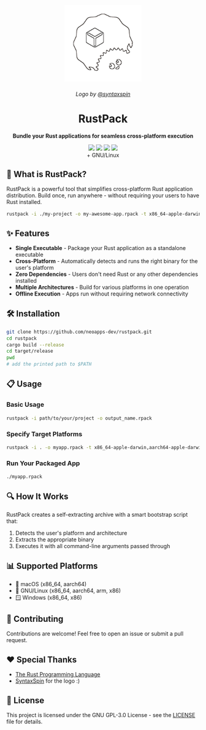 <div align="center">
  <img src="https://raw.githubusercontent.com/neoapps-dev/rustpack/main/assets/logo.png" alt="RustPack Logo" width="200"/>
  <h6>Logo by <a href="https://github.com/syntaxspin">@syntaxspin</a></h5>
<h1>RustPack</h1>
  <b>Bundle your Rust applications for seamless cross-platform execution</b>

  <p></p>
  <img src="https://ziadoua.github.io/m3-Markdown-Badges/badges/LicenceGPLv3/licencegplv31.svg"></img> <img src="https://ziadoua.github.io/m3-Markdown-Badges/badges/Rust/rust1.svg"></img> <img src="https://ziadoua.github.io/m3-Markdown-Badges/badges/Windows/windows1.svg"></img> <img src="https://ziadoua.github.io/m3-Markdown-Badges/badges/macOS/macos1.svg"></img> <center>+ GNU/Linux</center>
</div>

## 🚀 What is RustPack?

RustPack is a powerful tool that simplifies cross-platform Rust application distribution. Build once, run anywhere - without requiring your users to have Rust installed.

```bash
rustpack -i ./my-project -o my-awesome-app.rpack -t x86_64-apple-darwin,x86_64-pc-windows-msvc,x86_64-unknown-linux-gnu
```

## ✨ Features

- **Single Executable** - Package your Rust application as a standalone executable
- **Cross-Platform** - Automatically detects and runs the right binary for the user's platform
- **Zero Dependencies** - Users don't need Rust or any other dependencies installed
- **Multiple Architectures** - Build for various platforms in one operation
- **Offline Execution** - Apps run without requiring network connectivity

## 🛠️ Installation

```bash
git clone https://github.com/neoapps-dev/rustpack.git
cd rustpack
cargo build --release
cd target/release
pwd
# add the printed path to $PATH
```

## 📋 Usage

### Basic Usage

```bash
rustpack -i path/to/your/project -o output_name.rpack
```

### Specify Target Platforms

```bash
rustpack -i . -o myapp.rpack -t x86_64-apple-darwin,aarch64-apple-darwin,x86_64-unknown-linux-gnu
```

### Run Your Packaged App

```bash
./myapp.rpack
```

## 🔍 How It Works

RustPack creates a self-extracting archive with a smart bootstrap script that:

1. Detects the user's platform and architecture
2. Extracts the appropriate binary
3. Executes it with all command-line arguments passed through

## 📊 Supported Platforms

- 🍎 macOS (x86_64, aarch64)
- 🐧 GNU/Linux (x86_64, aarch64, arm, x86)
- 🪟 Windows (x86_64, x86)

## 🤝 Contributing

Contributions are welcome! Feel free to open an issue or submit a pull request.

## ❤️ Special Thanks

- [The Rust Programming Language](https://rust-lang.org)
- [SyntaxSpin](https://github.com/syntaxspin) for the logo :)

## 📝 License

This project is licensed under the GNU GPL-3.0 License - see the [LICENSE](LICENSE) file for details.